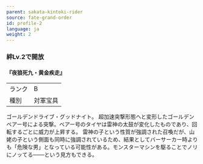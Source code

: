 ```yaml
---
parent: sakata-kintoki-rider
source: fate-grand-order
id: profile-2
language: ja
weight: 2
---
```


### 絆Lv.2で開放

#### 『夜狼死九・黄金疾走』

<table>
  <tr><td>ランク</td><td>B</td></tr>
  <tr><td>種別</td><td>対軍宝具</td></tr>
</table>

ゴールデンドライブ・グッドナイト。
超加速突撃形態へと変形したゴールデンベアー号による突撃。ベアー号のタイヤは雷神の太鼓が変化したものであり、回転するごとに威力が上昇する。
雷神の子という性質が強調された召喚だが、山姥の子という側面も同時に強調されているため、結果としてバーサーカー時よりも「危険な男」となっている可能性がある。モンスターマシンを駆ることでノリにノッてる───という見方もできる。
